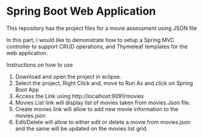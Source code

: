 # Spring Boot Web Application

This repository has the project files for a movie assessment using JSON file 

In this part, I would like to demonstrate how to setup a Spring MVC controller to support CRUD operations, and Thymeleaf templates for the web application.

Instructions on how to use

1. Download and open the project in eclipse.
2. Select the project, Right Click and, move to Run As and click on Spring Boot App 
3. Access the Link using http://localhost:9091/movies
4. Movies List link will display list of movies taken from movies.Json file.
5. Create movies link will allow to add new movie information to the movies.json
6. Edit/Delete will allow to either edit or delete a movie from movies.json and the same will be updated on the movies list grid.